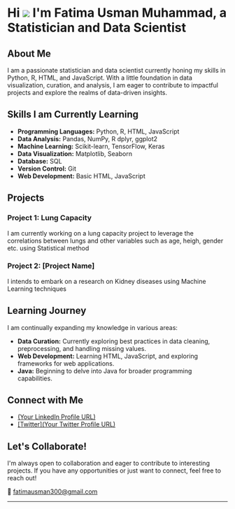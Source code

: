# Hi ![](https://user-images.githubusercontent.com/18350557/176309783-0785949b-9127-417c-8b55-ab5a4333674e.gif) I'm Fatima Usman Muhammad, a Statistician and Data Scientist

## About Me

I am a passionate statistician and data scientist currently honing my skills in Python, R, HTML, and JavaScript. With a little foundation in data visualization, curation, and analysis, I am eager to contribute to impactful projects and explore the realms of data-driven insights.

## Skills I am Currently Learning

- **Programming Languages:** Python, R, HTML, JavaScript
- **Data Analysis:** Pandas, NumPy, R dplyr, ggplot2
- **Machine Learning:** Scikit-learn, TensorFlow, Keras
- **Data Visualization:** Matplotlib, Seaborn
- **Database:** SQL
- **Version Control:** Git
- **Web Development:** Basic HTML, JavaScript

## Projects

### Project 1: Lung Capacity

I am currently working on a lung capacity project to leverage the correlations between lungs and other variables such as age, heigh, gender etc. using Statistical method 

### Project 2: [Project Name]

I intends to embark on a research on Kidney diseases using Machine Learning techniques

## Learning Journey

I am continually expanding my knowledge in various areas:

- **Data Curation:** Currently exploring best practices in data cleaning, preprocessing, and handling missing values.
- **Web Development:** Learning HTML, JavaScript, and exploring frameworks for web applications.
- **Java:** Beginning to delve into Java for broader programming capabilities.

## Connect with Me

- [(Your LinkedIn Profile URL)](https://www.linkedin.com/feed/)
- [[Twitter](Your Twitter Profile URL)](https://twitter.com/home)

## Let's Collaborate!

I'm always open to collaboration and eager to contribute to interesting projects. If you have any opportunities or just want to connect, feel free to reach out!

📧 fatimausman300@gmail.com

---

